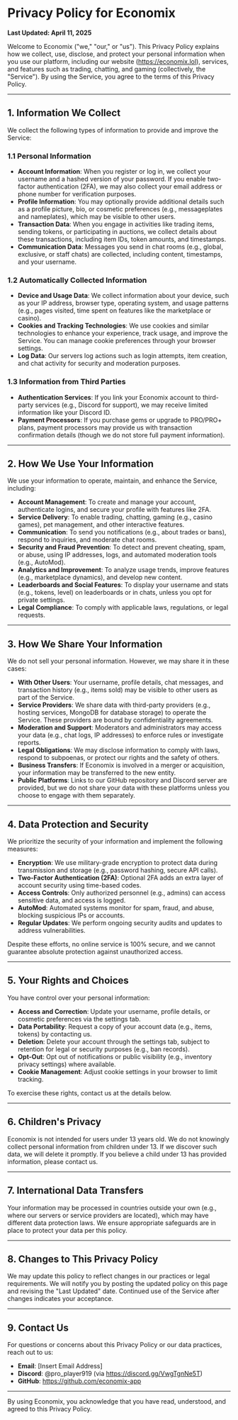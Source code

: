 # Privacy Policy for Economix

**Last Updated: April 11, 2025**

Welcome to Economix ("we," "our," or "us"). This Privacy Policy explains how we collect, use, disclose, and protect your personal information when you use our platform, including our website (https://economix.lol), services, and features such as trading, chatting, and gaming (collectively, the "Service"). By using the Service, you agree to the terms of this Privacy Policy.

---

## 1. Information We Collect

We collect the following types of information to provide and improve the Service:

### 1.1 Personal Information
- **Account Information**: When you register or log in, we collect your username and a hashed version of your password. If you enable two-factor authentication (2FA), we may also collect your email address or phone number for verification purposes.
- **Profile Information**: You may optionally provide additional details such as a profile picture, bio, or cosmetic preferences (e.g., messageplates and nameplates), which may be visible to other users.
- **Transaction Data**: When you engage in activities like trading items, sending tokens, or participating in auctions, we collect details about these transactions, including item IDs, token amounts, and timestamps.
- **Communication Data**: Messages you send in chat rooms (e.g., global, exclusive, or staff chats) are collected, including content, timestamps, and your username.

### 1.2 Automatically Collected Information
- **Device and Usage Data**: We collect information about your device, such as your IP address, browser type, operating system, and usage patterns (e.g., pages visited, time spent on features like the marketplace or casino).
- **Cookies and Tracking Technologies**: We use cookies and similar technologies to enhance your experience, track usage, and improve the Service. You can manage cookie preferences through your browser settings.
- **Log Data**: Our servers log actions such as login attempts, item creation, and chat activity for security and moderation purposes.

### 1.3 Information from Third Parties
- **Authentication Services**: If you link your Economix account to third-party services (e.g., Discord for support), we may receive limited information like your Discord ID.
- **Payment Processors**: If you purchase gems or upgrade to PRO/PRO+ plans, payment processors may provide us with transaction confirmation details (though we do not store full payment information).

---

## 2. How We Use Your Information

We use your information to operate, maintain, and enhance the Service, including:

- **Account Management**: To create and manage your account, authenticate logins, and secure your profile with features like 2FA.
- **Service Delivery**: To enable trading, chatting, gaming (e.g., casino games), pet management, and other interactive features.
- **Communication**: To send you notifications (e.g., about trades or bans), respond to inquiries, and moderate chat rooms.
- **Security and Fraud Prevention**: To detect and prevent cheating, spam, or abuse, using IP addresses, logs, and automated moderation tools (e.g., AutoMod).
- **Analytics and Improvement**: To analyze usage trends, improve features (e.g., marketplace dynamics), and develop new content.
- **Leaderboards and Social Features**: To display your username and stats (e.g., tokens, level) on leaderboards or in chats, unless you opt for private settings.
- **Legal Compliance**: To comply with applicable laws, regulations, or legal requests.

---

## 3. How We Share Your Information

We do not sell your personal information. However, we may share it in these cases:

- **With Other Users**: Your username, profile details, chat messages, and transaction history (e.g., items sold) may be visible to other users as part of the Service.
- **Service Providers**: We share data with third-party providers (e.g., hosting services, MongoDB for database storage) to operate the Service. These providers are bound by confidentiality agreements.
- **Moderation and Support**: Moderators and administrators may access your data (e.g., chat logs, IP addresses) to enforce rules or investigate reports.
- **Legal Obligations**: We may disclose information to comply with laws, respond to subpoenas, or protect our rights and the safety of others.
- **Business Transfers**: If Economix is involved in a merger or acquisition, your information may be transferred to the new entity.
- **Public Platforms**: Links to our GitHub repository and Discord server are provided, but we do not share your data with these platforms unless you choose to engage with them separately.

---

## 4. Data Protection and Security

We prioritize the security of your information and implement the following measures:

- **Encryption**: We use military-grade encryption to protect data during transmission and storage (e.g., password hashing, secure API calls).
- **Two-Factor Authentication (2FA)**: Optional 2FA adds an extra layer of account security using time-based codes.
- **Access Controls**: Only authorized personnel (e.g., admins) can access sensitive data, and access is logged.
- **AutoMod**: Automated systems monitor for spam, fraud, and abuse, blocking suspicious IPs or accounts.
- **Regular Updates**: We perform ongoing security audits and updates to address vulnerabilities.

Despite these efforts, no online service is 100% secure, and we cannot guarantee absolute protection against unauthorized access.

---

## 5. Your Rights and Choices

You have control over your personal information:

- **Access and Correction**: Update your username, profile details, or cosmetic preferences via the settings tab.
- **Data Portability**: Request a copy of your account data (e.g., items, tokens) by contacting us.
- **Deletion**: Delete your account through the settings tab, subject to retention for legal or security purposes (e.g., ban records).
- **Opt-Out**: Opt out of notifications or public visibility (e.g., inventory privacy settings) where available.
- **Cookie Management**: Adjust cookie settings in your browser to limit tracking.

To exercise these rights, contact us at the details below.

---

## 6. Children's Privacy

Economix is not intended for users under 13 years old. We do not knowingly collect personal information from children under 13. If we discover such data, we will delete it promptly. If you believe a child under 13 has provided information, please contact us.

---

## 7. International Data Transfers

Your information may be processed in countries outside your own (e.g., where our servers or service providers are located), which may have different data protection laws. We ensure appropriate safeguards are in place to protect your data per this policy.

---

## 8. Changes to This Privacy Policy

We may update this policy to reflect changes in our practices or legal requirements. We will notify you by posting the updated policy on this page and revising the "Last Updated" date. Continued use of the Service after changes indicates your acceptance.

---

## 9. Contact Us

For questions or concerns about this Privacy Policy or our data practices, reach out to us:

- **Email**: [Insert Email Address]
- **Discord**: @pro_player919 (via https://discord.gg/VwgTgnNe5T)
- **GitHub**: https://github.com/economix-app

---

By using Economix, you acknowledge that you have read, understood, and agreed to this Privacy Policy.
